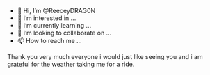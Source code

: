- 👋 Hi, I’m @ReeceyDRAG0N
- 👀 I’m interested in ...
- 🌱 I’m currently learning ...
- 💞️ I’m looking to collaborate on ...
- 📫 How to reach me ...

<!---
ReeceyDRAG0N/ReeceyDRAG0N is a ✨ special ✨ repository because its `README.md` (this file) appears on your GitHub profile.
You can click the Preview link to take a look at your changes.
--->
Thank you very much everyone i would just like seeing you and i am grateful for the weather taking me for a ride.
